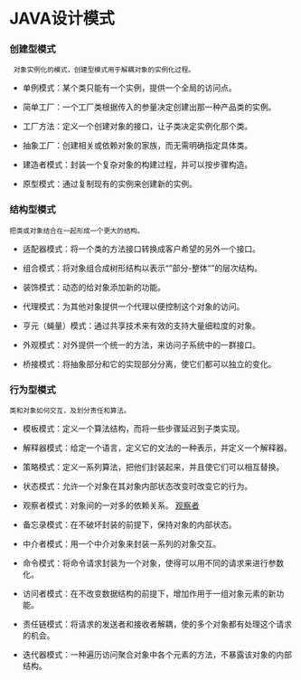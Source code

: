 # JAVA设计模式

### 创建型模式

     对象实例化的模式，创建型模式用于解耦对象的实例化过程。
    
+    单例模式：某个类只能有一个实例，提供一个全局的访问点。

+    简单工厂：一个工厂类根据传入的参量决定创建出那一种产品类的实例。

+    工厂方法：定义一个创建对象的接口，让子类决定实例化那个类。

+    抽象工厂：创建相关或依赖对象的家族，而无需明确指定具体类。

+    建造者模式：封装一个复杂对象的构建过程，并可以按步骤构造。
    
+    原型模式：通过复制现有的实例来创建新的实例。
    
### 结构型模式

    把类或对象结合在一起形成一个更大的结构。
    
+   适配器模式：将一个类的方法接口转换成客户希望的另外一个接口。

+   组合模式：将对象组合成树形结构以表示“”部分-整体“”的层次结构。

+   装饰模式：动态的给对象添加新的功能。

+   代理模式：为其他对象提供一个代理以便控制这个对象的访问。

+   亨元（蝇量）模式：通过共享技术来有效的支持大量细粒度的对象。

+   外观模式：对外提供一个统一的方法，来访问子系统中的一群接口。

+   桥接模式：将抽象部分和它的实现部分分离，使它们都可以独立的变化。
    
### 行为型模式

    类和对象如何交互，及划分责任和算法。
    
+   模板模式：定义一个算法结构，而将一些步骤延迟到子类实现。

+   解释器模式：给定一个语言，定义它的文法的一种表示，并定义一个解释器。

+   策略模式：定义一系列算法，把他们封装起来，并且使它们可以相互替换。

+   状态模式：允许一个对象在其对象内部状态改变时改变它的行为。

+   观察者模式：对象间的一对多的依赖关系。
     [观察者][1]    

+   备忘录模式：在不破坏封装的前提下，保持对象的内部状态。

+   中介者模式：用一个中介对象来封装一系列的对象交互。

+   命令模式：将命令请求封装为一个对象，使得可以用不同的请求来进行参数化。

+   访问者模式：在不改变数据结构的前提下，增加作用于一组对象元素的新功能。

+   责任链模式：将请求的发送者和接收者解耦，使的多个对象都有处理这个请求的机会。

+   迭代器模式：一种遍历访问聚合对象中各个元素的方法，不暴露该对象的内部结构。


[1]:https://www.cnblogs.com/luohanguo/p/7825656.html